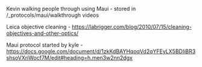 Kevin walking people through using Maui - stored in /_protocols/maui/walkthrough videos

Leica objective cleaning - https://labrigger.com/blog/2010/07/15/cleaning-objectives-and-other-optics/

Maui protocol started by kyle - https://docs.google.com/document/d/1zkKdBAYHqoqVd2qYFEyLX5BDIiBR3shsoVXriWocf7M/edit#heading=h.men3w2nn2dgx